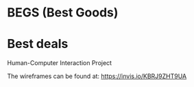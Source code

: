 # BEGS (Best Goods)
# Best deals

Human-Computer Interaction Project

The wireframes can be found at: https://invis.io/KBRJ9ZHT9UA
